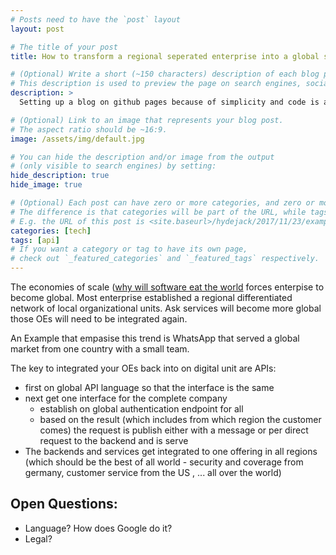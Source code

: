 ```yaml
---
# Posts need to have the `post` layout
layout: post

# The title of your post
title: How to transform a regional seperated enterprise into a global service provider like Google [In Progress]

# (Optional) Write a short (~150 characters) description of each blog post.
# This description is used to preview the page on search engines, social media, etc.
description: >
  Setting up a blog on github pages because of simplicity and code is a first class citizen. 

# (Optional) Link to an image that represents your blog post.
# The aspect ratio should be ~16:9.
image: /assets/img/default.jpg

# You can hide the description and/or image from the output
# (only visible to search engines) by setting:
hide_description: true
hide_image: true

# (Optional) Each post can have zero or more categories, and zero or more tags.
# The difference is that categories will be part of the URL, while tags will not.
# E.g. the URL of this post is <site.baseurl>/hydejack/2017/11/23/example-content/
categories: [tech]
tags: [api]
# If you want a category or tag to have its own page,
# check out `_featured_categories` and `_featured_tags` respectively.
---
```


The economies of scale ([why will software eat the world](#) forces enterpise to become global. Most enterprise
established a regional differentiated network of local organizational units. Ask services will become more global
those OEs will need to be integrated again. 

An Example that empasise this trend is WhatsApp that served a global market from one country with a small team.

The key to integrated your OEs back into on digital unit are APIs: 
* first on global API language so that the interface is the same
* next get one interface for the complete company 
    * establish on global authentication endpoint for all 
    * based on the result (which includes from which region the customer comes) the request is publish either with a message or per direct request to the backend and is serve
* The backends and services get integrated to one offering in all regions (which should be the best of all world - security and coverage from germany, customer service from the US , ... all over the world)


## Open Questions:
* Language? How does Google do it?
* Legal? 
